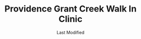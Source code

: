 ---
layout: location-page
date: Last Modified
description: "Local COVID-19 testing is available at Providence Grant Creek Walk In Clinic in Missoula, Montana, USA."
permalink: "locations/montana/missoula/providence-grant-creek-walk-in-clinic/"
tags:
  - locations
  - montana
title: Providence Grant Creek Walk In Clinic
uniqueName: providence-grant-creek-walk-in-clinic
state: Montana
stateAbbr: MT
hood: "Providence Grant Creek"
address: "3075 N. Reserve Street, Suite Q "
city: "Missoula"
zip: "59808"
zipsNearby: "59820 59821 59863 59910 59823 59824 59825 59826 59828 59914 59733 59831 59832 59915 59833 59834 59846 59837 59835 59840 59841 59843 59845 59848 59847 59851 59801 59802 59803 59804 59806 59807 59808 59812 59854 59855 59856 59858 59859 59860 59864 59865 59866 59868 59870 59872 59875" 
mapUrl: "http://maps.apple.com/?q=Providence+Grant+Creek+Walk+In+Clinic&address=3075+N+Reserve+Street+Suite+Q,Missoula,Montana,59808"
locationType: Walk-in
phone: "406-327-1750"
website: "https://montana.providence.org/locations-directory/g/grant-creek-walk-in-clinic#llaid=7135"
onlineBooking: undefined
closed: undefined
closedUpdate: May 18th, 2020
notes: "By appointment only. Requires phone screen. Limited test kits available. For individuals with symptoms."
days: Weekdays
hours: 8AM-7PM
altDays: Weekends
altHours: 9AM-4PM
ctaMessage: Learn more
ctaUrl: "https://montana.providence.org/locations-directory/g/grant-creek-walk-in-clinic#llaid=7135"
---